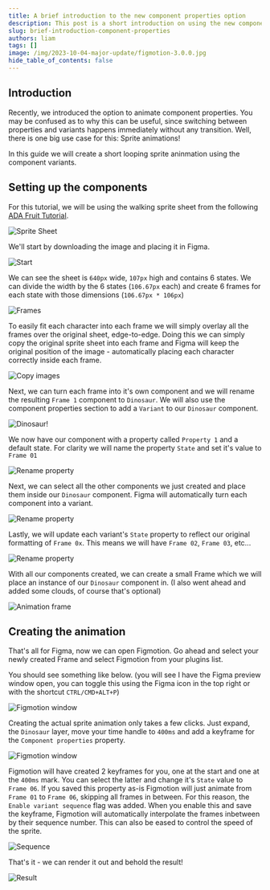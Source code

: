 ```yaml
---
title: A brief introduction to the new component properties option
description: This post is a short introduction on using the new component properties option and what can be done with it.
slug: brief-introduction-component-properties
authors: liam
tags: []
image: /img/2023-10-04-major-update/figmotion-3.0.0.jpg
hide_table_of_contents: false
---
```


## Introduction

Recently, we introduced the option to animate component properties. You may be confused as to why this can be useful, since switching between properties and variants happens immediately without any transition. Well, there is one big use case for this: Sprite animations!

In this guide we will create a short looping sprite aninmation using the component variants.

## Setting up the components
For this tutorial, we will be using the walking sprite sheet from the following [ADA Fruit Tutorial](https://learn.adafruit.com/makecode-arcade-pixel-animation/sprite-animation-fundamentals).  

![Sprite Sheet](https://cdn-learn.adafruit.com/assets/assets/000/075/265/medium640/gaming_DinoSprites_walk.png?1556918968)

We'll start by downloading the image and placing it in Figma.

![Start](./img/2023-10-10-component-properties-example/1-sprite-sheet-import.jpg)  

We can see the sheet is `640px` wide, `107px` high and contains 6 states.  We can divide the width by the 6 states (`106.67px` each) and create 6 frames for each state with those dimensions (`106.67px * 106px`)  

![Frames](./img/2023-10-10-component-properties-example/2-frames.jpg)  

To easily fit each character into each frame we will simply overlay all the frames over the original sheet, edge-to-edge. Doing this we can simply copy the original sprite sheet into each frame and Figma will keep the original position of the image - automatically placing each character correctly inside each frame.

![Copy images](./img/2023-10-10-component-properties-example/3-copy-images.jpg)  

Next, we can turn each frame into it's own component and we will rename the resulting `Frame 1` component to `Dinosaur`. We will also use the component properties section to add a `Variant` to our `Dinosaur` component.  

![Dinosaur!](./img/2023-10-10-component-properties-example/4-dinosaur-component.jpg)  

We now have our component with a property called `Property 1` and a default state. For clarity we will name the property `State` and set it's value to `Frame 01`  

![Rename property](./img/2023-10-10-component-properties-example/5-rename-property.jpg)  

Next, we can select all the other components we just created and place them inside our `Dinosaur` component. Figma will automatically turn each component into a variant.  

![Rename property](./img/2023-10-10-component-properties-example/6-all-variants.jpg)  

Lastly, we will update each variant's `State` property to reflect our original formatting of `Frame 0x`. This means we will have `Frame 02`, `Frame 03`, etc...  

![Rename property](./img/2023-10-10-component-properties-example/7-rename-states.jpg)  

With all our components created, we can create a small Frame which we will place an instance of our `Dinosaur` component in. (I also went ahead and added some clouds, of course that's optional)  

![Animation frame](./img/2023-10-10-component-properties-example/8-create-animation-frame.jpg)  

## Creating the animation
That's all for Figma, now we can open Figmotion. Go ahead and select your newly created Frame and select Figmotion from your plugins list.  

You should see something like below. (you will see I have the Figma preview window open, you can toggle this using the Figma icon in the top right or with the shortcut `CTRL/CMD+ALT+P`)  

![Figmotion window](./img/2023-10-10-component-properties-example/9-figmotion-window.jpg)  

Creating the actual sprite animation only takes a few clicks. Just expand, the `Dinosaur` layer, move your time handle to `400ms` and add a keyframe for the `Component properties` property.  

![Figmotion window](./img/2023-10-10-component-properties-example/10-add-keyframe.jpg)  

Figmotion will have created 2 keyframes for you, one at the start and one at the `400ms` mark. You can select the latter and change it's `State` value to `Frame 06`. If you saved this property as-is Figmotion will just animate from `Frame 01` to `Frame 06`, skipping all frames in between. For this reason, the `Enable variant sequence` flag was added. When you enable this and save the keyframe, Figmotion will automatically interpolate the frames inbetween by their sequence number. This can also be eased to control the speed of the sprite.  

![Sequence](./img/2023-10-10-component-properties-example/11-sequence.jpg)  

That's it - we can render it out and behold the result!  

![Result](./img/2023-10-10-component-properties-example/12-result.gif)  
